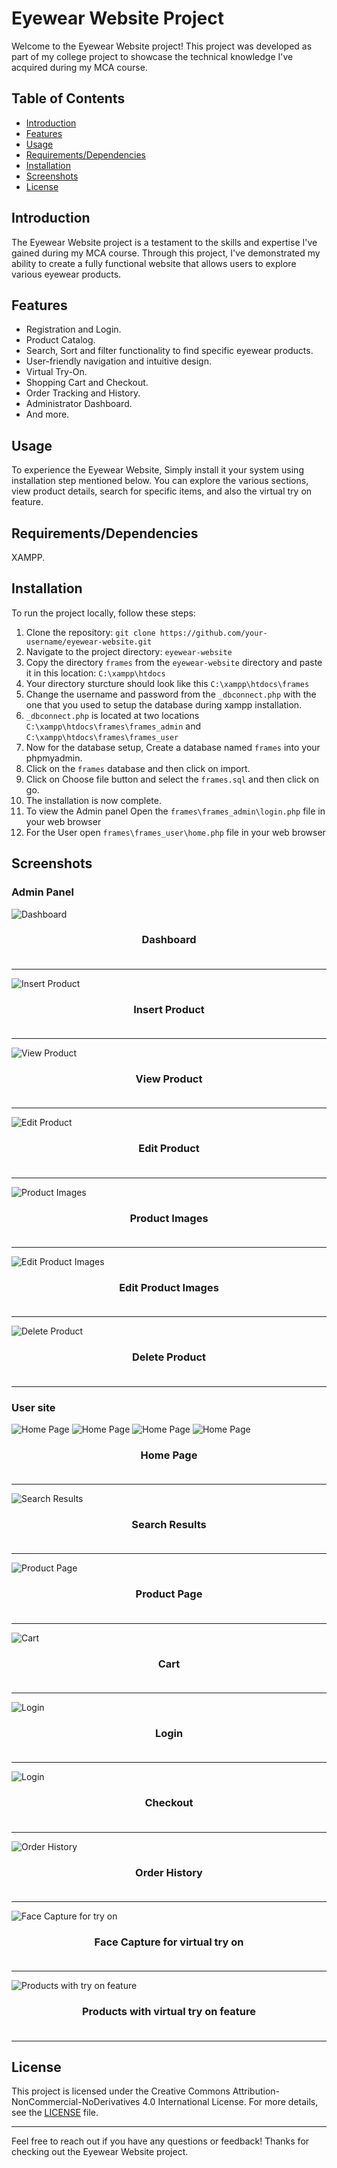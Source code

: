 # Eyewear Website Project

Welcome to the Eyewear Website project! This project was developed as part of my college project to showcase the technical knowledge I've acquired during my MCA course.

## Table of Contents

- [Introduction](#introduction)
- [Features](#features)
- [Usage](#usage)
- [Requirements/Dependencies](#requirementsdependencies)
- [Installation](#installation)
- [Screenshots](#screenshots)
- [License](#license)

## Introduction

The Eyewear Website project is a testament to the skills and expertise I've gained during my MCA course. Through this project, I've demonstrated my ability to create a fully functional website that allows users to explore various eyewear products.

## Features

- Registration and Login.
- Product Catalog.
- Search, Sort and filter functionality to find specific eyewear products.
- User-friendly navigation and intuitive design.
- Virtual Try-On.
- Shopping Cart and Checkout.
- Order Tracking and History.
- Administrator Dashboard.
- And more.

## Usage

To experience the Eyewear Website, Simply install it your system using installation step mentioned below. You can explore the various sections, view product details, search for specific items, and also the virtual try on feature.

## Requirements/Dependencies

XAMPP.

## Installation

To run the project locally, follow these steps:

1. Clone the repository: `git clone https://github.com/your-username/eyewear-website.git`
2. Navigate to the project directory: `eyewear-website`
3. Copy the directory `frames` from the `eyewear-website` directory and paste it in this location: `C:\xampp\htdocs`
4. Your directory sturcture should look like this `C:\xampp\htdocs\frames`
5. Change the username and password from the `_dbconnect.php` with the one that you used to setup the database during xampp installation.
6. `_dbconnect.php` is located at two locations `C:\xampp\htdocs\frames\frames_admin` and `C:\xampp\htdocs\frames\frames_user`
7. Now for the database setup, Create a database named `frames` into your phpmyadmin.
8. Click on the `frames` database and then click on import.
9. Click on Choose file button and select the `frames.sql` and then click on go.
10. The installation is now complete.
11. To view the Admin panel Open the `frames\frames_admin\login.php` file in your web browser
12. For the User open `frames\frames_user\home.php` file in your web browser

## Screenshots

### Admin Panel
![Dashboard](https://raw.githubusercontent.com/Amardeepk100/eyewear-website/main/screenshots/Screenshot%20(306).png)
### <div align="center"> Dashboard </div><br>
---

![Insert Product](https://raw.githubusercontent.com/Amardeepk100/eyewear-website/main/screenshots/Screenshot%20(307).png)
### <div align="center"> Insert Product </div><br>
---

![View Product](https://raw.githubusercontent.com/Amardeepk100/eyewear-website/main/screenshots/Screenshot%20(251).png)
### <div align="center"> View Product </div><br>
---

![Edit Product](https://raw.githubusercontent.com/Amardeepk100/eyewear-website/main/screenshots/Screenshot%20(252).png)
### <div align="center"> Edit Product </div><br>
---

![Product Images](https://raw.githubusercontent.com/Amardeepk100/eyewear-website/main/screenshots/Screenshot%20(253).png)
### <div align="center"> Product Images </div><br>
---

![Edit Product Images](https://raw.githubusercontent.com/Amardeepk100/eyewear-website/main/screenshots/Screenshot%20(254).png)
### <div align="center"> Edit Product Images </div><br>
---

![Delete Product](https://raw.githubusercontent.com/Amardeepk100/eyewear-website/main/screenshots/Screenshot%20(255).png)
### <div align="center"> Delete Product </div><br>
---

### User site

![Home Page](https://raw.githubusercontent.com/Amardeepk100/eyewear-website/main/screenshots/Screenshot%20(294).png)
![Home Page](https://raw.githubusercontent.com/Amardeepk100/eyewear-website/main/screenshots/Screenshot%20(295).png)
![Home Page](https://raw.githubusercontent.com/Amardeepk100/eyewear-website/main/screenshots/Screenshot%20(296).png)
![Home Page](https://raw.githubusercontent.com/Amardeepk100/eyewear-website/main/screenshots/Screenshot%20(297).png)
### <div align="center"> Home Page </div></br>
---

![Search Results](https://raw.githubusercontent.com/Amardeepk100/eyewear-website/main/screenshots/Screenshot%20(298).png)
### <div align="center"> Search Results </div><br>
---

![Product Page](https://raw.githubusercontent.com/Amardeepk100/eyewear-website/main/screenshots/Screenshot%20(299).png)
### <div align="center"> Product Page </div><br>
---

![Cart](https://raw.githubusercontent.com/Amardeepk100/eyewear-website/main/screenshots/Screenshot%20(293).png)
### <div align="center"> Cart </div><br>
---

![Login](https://raw.githubusercontent.com/Amardeepk100/eyewear-website/main/screenshots/Screenshot%20(300).png)
### <div align="center"> Login </div><br>
---

![Login](https://raw.githubusercontent.com/Amardeepk100/eyewear-website/main/screenshots/Screenshot%20(301).png)
### <div align="center"> Checkout </div><br>
---

![Order History](https://raw.githubusercontent.com/Amardeepk100/eyewear-website/main/screenshots/Screenshot%20(304).png)
### <div align="center"> Order History </div><br>
---

![Face Capture for try on](https://raw.githubusercontent.com/Amardeepk100/eyewear-website/main/screenshots/Screenshot%20(302).png)
### <div align="center"> Face Capture for virtual try on </div><br>
---

![Products with try on feature](https://raw.githubusercontent.com/Amardeepk100/eyewear-website/main/screenshots/Screenshot%20(303).png)
### <div align="center"> Products with virtual try on feature </div><br>
---

## License

This project is licensed under the Creative Commons Attribution-NonCommercial-NoDerivatives 4.0 International License. For more details, see the [LICENSE](LICENSE.txt) file.

---

Feel free to reach out if you have any questions or feedback! Thanks for checking out the Eyewear Website project.
